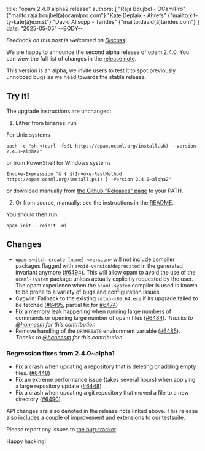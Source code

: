 title: "opam 2.4.0 alpha2 release"
authors: [
  "Raja Boujbel - OCamlPro" {"mailto:raja.boujbel(à)ocamlpro.com"}
  "Kate Deplaix - Ahrefs" {"mailto:kit-ty-kate(à)exn.st"}
  "David Allsopp - Tarides" {"mailto:david(à)tarides.com"}
]
date: "2025-05-05"
--BODY--

_Feedback on this post is welcomed on [Discuss](https://discuss.ocaml.org/t/ann-opam-2-4-0-alpha2/16609)!_

We are happy to announce the second alpha release of opam 2.4.0.
You can view the full list of changes in the
[release note](https://github.com/ocaml/opam/releases/tag/2.4.0-alpha2).

This version is an alpha, we invite users to test it to spot previously
unnoticed bugs as we head towards the stable release.

## Try it!

The upgrade instructions are unchanged:

1. Either from binaries: run

For Unix systems
```
bash -c "sh <(curl -fsSL https://opam.ocaml.org/install.sh) --version 2.4.0~alpha2"
```
or from PowerShell for Windows systems
```
Invoke-Expression "& { $(Invoke-RestMethod https://opam.ocaml.org/install.ps1) } -Version 2.4.0~alpha2"
```
or download manually from [the Github "Releases" page](https://github.com/ocaml/opam/releases/tag/2.4.0-alpha2) to your PATH.

2. Or from source, manually: see the instructions in the [README](https://github.com/ocaml/opam/tree/2.4.0-alpha2#compiling-this-repo).


You should then run:
```
opam init --reinit -ni
```


## Changes

* `opam switch create [name] <version>` will not include compiler packages flagged with `avoid-version`/`deprecated` in the generated invariant anymore ([#6494](https://github.com/ocaml/opam/pull/6494)). This will allow opam to avoid the use of the `ocaml-system` package unless actually explicitly requested by the user. The opam experience when the `ocaml-system` compiler is used is known to be prone to a variety of bugs and configuration issues.
* Cygwin: Fallback to the existing `setup-x86_64.exe` if its upgrade failed to be fetched ([#6495](https://github.com/ocaml/opam/issues/6495), partial fix for [#6474](https://github.com/ocaml/opam/issues/6474))
* Fix a memory leak happening when running large numbers of commands or opening large number of opam files ([#6484](https://github.com/ocaml/opam/issues/6484)). *Thanks to [@hannesm](https://github.com/hannesm) for this contribution*
* Remove handling of the `OPAMSTATS` environment variable ([#6485](https://github.com/ocaml/opam/pull/6485)). *Thanks to [@hannesm](https://github.com/hannesm) for this contribution*

### Regression fixes from 2.4.0~alpha1

* Fix a crash when updating a repository that is deleting or adding empty files. ([#6448](https://github.com/ocaml/opam/issues/6448))
* Fix an extreme performance issue (takes several hours) when applying a large repository update ([#6448](https://github.com/ocaml/opam/issues/6448))
* Fix a crash when updating a git repository that moved a file to a new directory ([#6490](https://github.com/ocaml/opam/pull/6490))


API changes are also denoted in the release note linked above.
This release also includes a couple of improvement and extensions to our testsuite.



Please report any issues to [the bug-tracker](https://github.com/ocaml/opam/issues).

Happy hacking!
